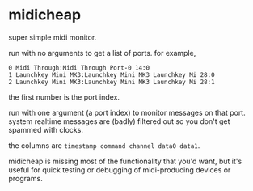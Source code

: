 # midicheap

super simple midi monitor.

run with no arguments to get a list of ports. for example,
```
0 Midi Through:Midi Through Port-0 14:0
1 Launchkey Mini MK3:Launchkey Mini MK3 Launchkey Mi 28:0
2 Launchkey Mini MK3:Launchkey Mini MK3 Launchkey Mi 28:1
```
the first number is the port index.

run with one argument (a port index) to monitor messages on that port. system realtime messages are (badly) filtered out so you don't get spammed with clocks.

the columns are `timestamp command channel data0 data1`.

midicheap is missing most of the functionality that you'd want, but it's useful for quick testing or debugging of midi-producing devices or programs.
